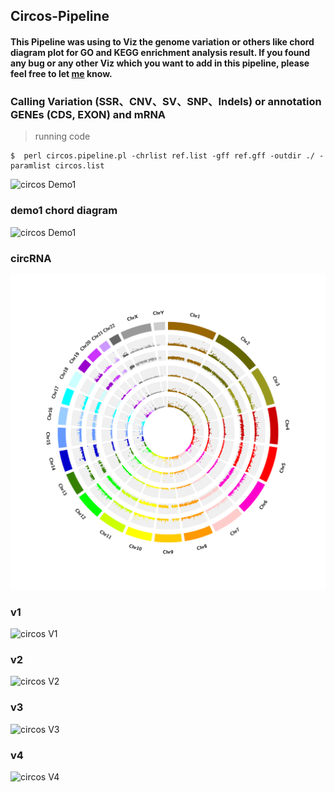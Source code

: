 ## Circos-Pipeline
#### This Pipeline was using to Viz the genome variation or others like chord diagram plot for GO and KEGG enrichment analysis result. If you found any bug or any other Viz which you want to add in this pipeline, please feel free to let [me](czheluo@gmail.com) know.

### Calling Variation (SSR、CNV、SV、SNP、Indels) or annotation GENEs (CDS, EXON) and mRNA


> running code

```linux
$  perl circos.pipeline.pl -chrlist ref.list -gff ref.gff -outdir ./ -paramlist circos.list
```

![circos Demo1](Fig/circos.3.svg "circos Demo1")


### demo1 chord diagram 
![circos Demo1](config/demo1/circos.png "circos Demo1")

### circRNA
![circos V1 ](Fig/circRNA.png "circos V1")

### v1
![circos V1 ](Fig/circos.png "circos V1")

### v2 
![circos V2 ](Fig/v2.png "circos V2")

### v3
![circos V3 ](Fig/v3.png "circos V3")


### v4
![circos V4 ](Fig/v4.png "circos V4")

